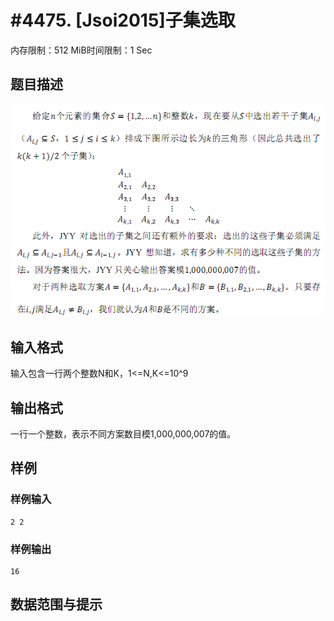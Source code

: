 # #4475. [Jsoi2015]子集选取

内存限制：512 MiB时间限制：1 Sec

## 题目描述

![](upload/201604/11(2).png)

## 输入格式

输入包含一行两个整数N和K，1<=N,K<=10^9

## 输出格式

一行一个整数，表示不同方案数目模1,000,000,007的值。

## 样例

### 样例输入

    
    2 2
     
    

### 样例输出

    
    16
    
    

## 数据范围与提示
